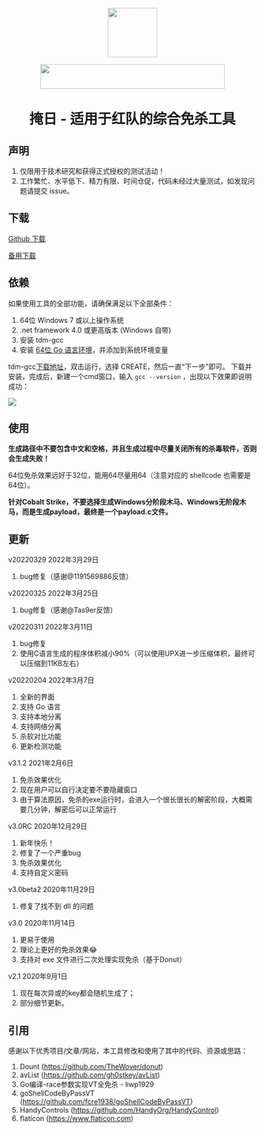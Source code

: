<p align="center">
  <img width="100" height="100" src="https://github.com/1y0n/AV_Evasion_Tool/blob/master/images/2021.ico">
</p>

<p align="center">
  <img width="374" height="50" src="https://github.com/1y0n/AV_Evasion_Tool/blob/master/images/xred.team.png">
</p>


<h1 align="center">掩日 - 适用于红队的综合免杀工具</h1>


## 声明

1. 仅限用于技术研究和获得正式授权的测试活动！
2. 工作繁忙、水平低下、精力有限、时间仓促，代码未经过大量测试，如发现问题请提交 issue。

## 下载

[Github 下载](https://github.com/1y0n/AV_Evasion_Tool/releases/download/20220329/20220329.zip)

[备用下载](http://download.xred.team/yanri.zip)

## 依赖
如果使用工具的全部功能，请确保满足以下全部条件：
1. 64位 Windows 7 或以上操作系统
2. .net framework 4.0 或更高版本 (Windows 自带)
3. 安装 tdm-gcc
4. 安装 [64位 Go 语言环境](https://go.dev/dl/go1.17.8.windows-amd64.msi)，并添加到系统环境变量

tdm-gcc[下载地址](https://github.com/jmeubank/tdm-gcc/releases/download/v9.2.0-tdm64-1/tdm64-gcc-9.2.0.exe)，双击运行，选择 CREATE，然后一直“下一步”即可。
下载并安装，完成后，新建一个cmd窗口，输入 `gcc --version` ，出现以下效果即说明成功：

![](https://sec-note.oss-cn-beijing.aliyuncs.com/img/20200604232603.png)

## 使用

**生成路径中不要包含中文和空格，并且生成过程中尽量关闭所有的杀毒软件，否则会生成失败！**

64位免杀效果远好于32位，能用64尽量用64（注意对应的 shellcode 也需要是64位）。

**针对Cobalt Strike，不要选择生成Windows分阶段木马、Windows无阶段木马，而是生成payload，最终是一个payload.c文件。**

## 更新
v20220329 2022年3月29日
  1. bug修复（感谢@1191569886反馈）

v20220325 2022年3月25日
  1. bug修复（感谢@Tas9er反馈）

v20220311 2022年3月11日
  1. bug修复
  2. 使用C语言生成的程序体积减小90%（可以使用UPX进一步压缩体积，最终可以压缩到11KB左右）

v20220204 2022年3月7日
  1. 全新的界面
  2. 支持 Go 语言
  3. 支持本地分离
  4. 支持网络分离
  5. 杀软对比功能
  6. 更新检测功能

v3.1.2 2021年2月6日
  1. 免杀效果优化
  2. 现在用户可以自行决定要不要隐藏窗口
  3. 由于算法原因，免杀的exe运行时，会进入一个很长很长的解密阶段，大概需要几分钟，解密后可以正常运行

v3.0RC 2020年12月29日
  1. 新年快乐！
  2. 修复了一个严重bug
  3. 免杀效果优化
  4. 支持自定义密码

v3.0beta2 2020年11月29日
  1. 修复了找不到 dll 的问题

v3.0 2020年11月14日
  1. 更易于使用
  2. 理论上更好的免杀效果😂
  3. 支持对 exe 文件进行二次处理实现免杀（基于Donut）

v2.1 2020年9月1日
  1. 现在每次异或的key都会随机生成了；
  2. 部分细节更新。

## 引用
感谢以下优秀项目/文章/网站，本工具修改和使用了其中的代码、资源或思路：
  1. Dount (https://github.com/TheWover/donut)
  2. avList (https://github.com/gh0stkey/avList)
  3. Go编译-race参数实现VT全免杀 - liwp1929
  4. goShellCodeByPassVT (https://github.com/fcre1938/goShellCodeByPassVT)
  5. HandyControls (https://github.com/HandyOrg/HandyControl)
  6. flaticon (https://www.flaticon.com)
